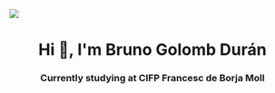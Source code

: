 ![](https://www.codewars.com/users/Bruno-GD/badges/small)
<h1 align="center">Hi 👋, I'm Bruno Golomb Durán</h1>
<h3 align="center">Currently studying at CIFP Francesc de Borja Moll</h3>
